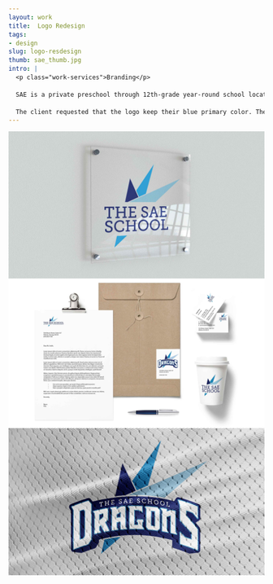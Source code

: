 ```yaml
---
layout: work
title:  Logo Redesign
tags:
- design
slug: logo-resdesign
thumb: sae_thumb.jpg
intro: |
  <p class="work-services">Branding</p>

  SAE is a private preschool through 12th-grade year-round school located in Mableton, Georgia. Their vision is to discover, protect, and nurture each child’s journey and use creativity to be exceptionally safe, innovative, and rigorous.

  The client requested that the logo keep their blue primary color. The original logo’s three circles were turned into three spikes to represent Science, Arts, and Entrepreneurship as well as allude to a form of a dragon, the school’s mascot. This logo was designed with my friends at <a href="https://www.porchlightatl.com">Porchlight</a>.
---
```


![](../img/work/SAE_1.jpg)
![](../img/work/SAE_2.jpg)
![](../img/work/SAE_3.jpg)
